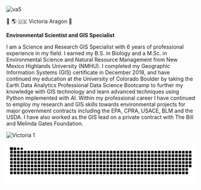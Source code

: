 ![va5](https://github.com/user-attachments/assets/36c7e5a6-a1cb-41d7-af0e-0e8937192c3a)


:milky_way:  :earth_americas:  :us:  Victoria Aragon 👋

**Environmental Scientist and GIS Specialist** 

I am a Science and Research GIS Specialist with 6 years of professional experience in my field. I earned my B.S. in Biology and a M.Sc. in Environmental Science and Natural Resource Management from New Mexico Highlands University (NMHU). I completed my Geographic Information Systems (GIS) certificate in December 2018, and have continued my education at the University of Colorado Boulder by taking the Earth Data Analytics Professional Data Science Bootcamp to further my knowledge with GIS technology and learn advanced techniques using Python implemented with AI. Within my professional career I have continued to employ my research and GIS skills towards environmental projects for major government contracts including the EPA, CPRA, USACE, BLM and the USDA. I have also worked as the GIS lead on a private contract with The Bill and Melinda Gates Foundation.


<!--
**VictoriAragon/VictoriAragon** is a ✨ _special_ ✨ repository because its `README.md` (this file) appears on your GitHub profile.

Here are some ideas to get you started:

- 🔭 I’m currently working on ...
- 🌱 I’m currently learning ...
- 👯 I’m looking to collaborate on ...
- 🤔 I’m looking for help with ...
- 💬 Ask me about ...
- 📫 How to reach me: ...
- 😄 Pronouns: ...
- ⚡ Fun fact: ...
-->
![Victoria 1](https://github.com/user-attachments/assets/e89defa8-a5d5-4e3f-b9b3-d818cb426764)



![snake gif](https://github.com/VictoriAragon/VictoriAragon/blob/output/github-snake-dark.svg)
